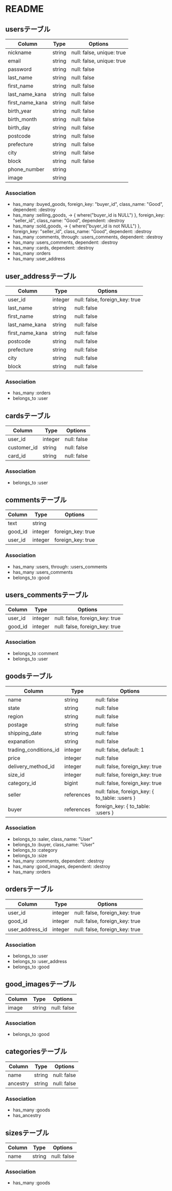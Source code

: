 # README

## usersテーブル

|Column         |Type  |Options                  |
|---------------|------|-------------------------|
|nickname       |string|null: false, unique: true|
|email          |string|null: false, unique: true|
|password       |string|null: false              |
|last_name      |string|null: false              |
|first_name     |string|null: false              |
|last_name_kana |string|null: false              |
|first_name_kana|string|null: false              |
|birth_year     |string|null: false              |
|birth_month    |string|null: false              |
|birth_day      |string|null: false              |
|postcode       |string|null: false              |
|prefecture     |string|null: false              |
|city           |string|null: false              |
|block          |string|null: false              |
|phone_number   |string|
|image          |string|

### Association
- has_many :buyed_goods, foreign_key: "buyer_id", class_name: "Good", dependent: :destroy
- has_many :selling_goods, -> { where("buyer_id is NULL") }, foreign_key: "seller_id", class_name:  "Good", dependent: :destroy
- has_many :sold_goods, -> { where("buyer_id is not NULL") }, foreign_key: "seller_id", class_name: "Good", dependent: :destroy
- has_many :comments, through: :users_comments, dependent: :destroy
- has_many :users_comments, dependent: :destroy
- has_many :cards, dependent: :destroy
- has_many :orders
- has_many :user_address

## user_addressテーブル

|Column         |Type   |Options                       |
|---------------|-------|------------------------------|
|user_id        |integer|null: false, foreign_key: true|
|last_name      |string |null: false                   |
|first_name     |string |null: false                   |
|last_name_kana |string |null: false                   |
|first_name_kana|string |null: false                   |
|postcode       |string |null: false                   |
|prefecture     |string |null: false                   |
|city           |string |null: false                   |
|block          |string |null: false                   |

### Association
- has_many   :orders
- belongs_to :user

## cardsテーブル

|Column     |Type   |Options    |
|-----------|-------|-----------|
|user_id    |integer|null: false|
|customer_id|string |null: false|
|card_id    |string |null: false|



### Association
- belongs_to :user

## commentsテーブル

|Column|Type    |Options          |
|-------|-------|-----------------|
|text   |string |
|good_id|integer|foreign_key: true|
|user_id|integer|foreign_key: true|

### Association
- has_many :users, through: :users_comments
- has_many :users_comments
- belongs_to :good

## users_commentsテーブル

|Column |Type   |Options                       |
|-------|-------|------------------------------|
|user_id|integer|null: false, foreign_key: true|
|good_id|integer|null: false, foreign_key: true|

### Association
- belongs_to :comment
- belongs_to :user

## goodsテーブル

|Column               |Type      |Options                                       |
|---------------------|----------|----------------------------------------------|
|name                 |string    |null: false                                   |
|state                |string    |null: false                                   |
|region               |string    |null: false                                   |
|postage              |string    |null: false                                   |
|shipping_date        |string    |null: false                                   |
|expanation           |string    |null: false                                   |
|trading_conditions_id|integer   |null: false, default: 1                       |
|price                |integer   |null: false                                   |
|delivery_method_id   |integer   |null: false, foreign_key: true                |
|size_id              |integer   |null: false, foreign_key: true                |
|category_id          |bigint    |null: false, foreign_key: true                |
|seller               |references|null: false, foreign_key: { to_table: :users }|
|buyer                |references|foreign_key: { to_table: :users }             |
      
### Association
- belongs_to :saler, class_name: "User"
- belongs_to :buyer, class_name: "User"
- belongs_to :category
- belongs_to :size
- has_many :comments, dependent: :destroy
- has_many :good_images, dependent: :destroy
- has_many :orders

## ordersテーブル

|Column         |Type   |Options                       |
|---------------|-------|------------------------------|
|user_id        |integer|null: false, foreign_key: true|
|good_id        |integer|null: false, foreign_key: true|
|user_address_id|integer|null: false, foreign_key: true|

### Association
- belongs_to :user
- belongs_to :user_address
- belongs_to :good

## good_imagesテーブル

|Column|Type  |Options    |
|------|------|-----------|
|image |string|null: false|

### Association
- belongs_to :good

## categoriesテーブル

|Column  |Type  |Options    |
|--------|------|-------    |
|name    |string|null: false|
|ancestry|string|null: false|

### Association
- has_many :goods
- has_ancestry

## sizesテーブル

|Column|Type  |Options    |
|------|------|-----------|
|name  |string|null: false|

### Association
- has_many :goods

